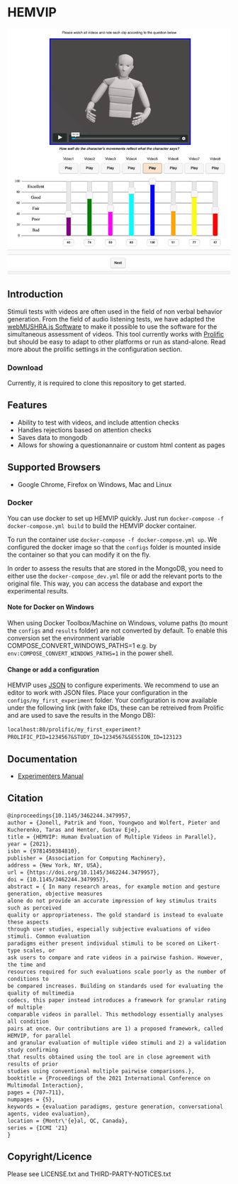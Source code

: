 # HEMVIP
<p align="center">
  <img src="design/images/screenshot.png" />
</p>

## Introduction

Stimuli tests with videos are often used in the field of non verbal behavior generation. From the field of audio listening tests, we have adapted the [webMUSHRA.js Software](https://github.com/audiolabs/webMUSHRA) to make it possible to use the software for the simultaneous assessment of videos.
This tool currently works with [Prolific](https://prolific.co/) but should be easy to adapt to other platforms or run as stand-alone. Read more about the prolific settings in the configuration section.

### Download

Currently, it is required to clone this repository to get started.

## Features

* Ability to test with videos, and include attention checks
* Handles rejections based on attention checks
* Saves data to mongodb
* Allows for showing a questionannaire or custom html content as pages

## Supported Browsers

 * Google Chrome, Firefox on Windows, Mac and Linux

### Docker

You can use docker to set up HEMVIP quickly. Just run
`docker-compose -f docker-compose.yml build` to build the HEMVIP docker container.

To run the container use `docker-compose -f docker-compose.yml up`. We configured the docker image so that the `configs`  folder is mounted inside the container so that you can modify it on the fly.

In order to assess the results that are stored in the MongoDB, you need to either use the `docker-compose_dev.yml` file or add the relevant ports to the original file.
This way, you can access the database and export the experimental results. 

#### Note for Docker on Windows

When using Docker Toolbox/Machine on Windows, volume paths (to mount the `configs` and `results` folder) are not converted by default. To enable this conversion set the environment variable COMPOSE_CONVERT_WINDOWS_PATHS=1 e.g. by `env:COMPOSE_CONVERT_WINDOWS_PATHS=1` in the power shell.

#### Change or add a configuration

HEMVIP uses [JSON](https://en.wikipedia.org/wiki/JSON) to configure experiments. We recommend to use an editor to work with JSON files.
Place your configuration in the `configs/my_first_experiment` folder. Your configuration is now available under the following link (with fake IDs, these can be retreived from Prolific and are used to save the results in the Mongo DB):

`localhost:80/prolific/my_first_experiment?PROLIFIC_PID=1234567&STUDY_ID=1234567&SESSION_ID=123123`

## Documentation

 * [Experimenters Manual](doc/experimenter.md)

## Citation

```
@inproceedings{10.1145/3462244.3479957,
author = {Jonell, Patrik and Yoon, Youngwoo and Wolfert, Pieter and Kucherenko, Taras and Henter, Gustav Eje},
title = {HEMVIP: Human Evaluation of Multiple Videos in Parallel},
year = {2021},
isbn = {9781450384810},
publisher = {Association for Computing Machinery},
address = {New York, NY, USA},
url = {https://doi.org/10.1145/3462244.3479957},
doi = {10.1145/3462244.3479957},
abstract = { In many research areas, for example motion and gesture generation, objective measures
alone do not provide an accurate impression of key stimulus traits such as perceived
quality or appropriateness. The gold standard is instead to evaluate these aspects
through user studies, especially subjective evaluations of video stimuli. Common evaluation
paradigms either present individual stimuli to be scored on Likert-type scales, or
ask users to compare and rate videos in a pairwise fashion. However, the time and
resources required for such evaluations scale poorly as the number of conditions to
be compared increases. Building on standards used for evaluating the quality of multimedia
codecs, this paper instead introduces a framework for granular rating of multiple
comparable videos in parallel. This methodology essentially analyses all condition
pairs at once. Our contributions are 1) a proposed framework, called HEMVIP, for parallel
and granular evaluation of multiple video stimuli and 2) a validation study confirming
that results obtained using the tool are in close agreement with results of prior
studies using conventional multiple pairwise comparisons.},
booktitle = {Proceedings of the 2021 International Conference on Multimodal Interaction},
pages = {707–711},
numpages = {5},
keywords = {evaluation paradigms, gesture generation, conversational agents, video evaluation},
location = {Montr\'{e}al, QC, Canada},
series = {ICMI '21}
}
```


## Copyright/Licence
Please see LICENSE.txt and THIRD-PARTY-NOTICES.txt
